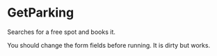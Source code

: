 # GetParking
Searches for a free spot and books it.

You should change the form fields before running.
It is dirty but works.
